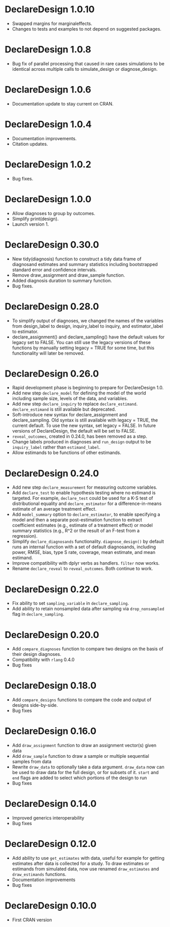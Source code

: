# DeclareDesign 1.0.10

* Swapped margins for marginaleffects. 
* Changes to tests and examples to not depend on suggested packages.

# DeclareDesign 1.0.8

* Bug fix of parallel processing that caused in rare cases simulations to be identical across multiple calls to simulate_design or diagnose_design.

# DeclareDesign 1.0.6

* Documentation update to stay current on CRAN.

# DeclareDesign 1.0.4

* Documentation improvements.
* Citation updates.

# DeclareDesign 1.0.2

* Bug fixes.

# DeclareDesign 1.0.0

* Allow diagnoses to group by outcomes. 
* Simplify print(design).
* Launch version 1.

# DeclareDesign 0.30.0

* New tidy(diagnosis) function to construct a tidy data frame of diagnosand estimates and summary statistics including bootstrapped standard error and confidence intervals.
* Remove draw_assignment and draw_sample function.
* Added diagnosis duration to summary function.
* Bug fixes.

# DeclareDesign 0.28.0

* To simplify output of diagnoses, we changed the names of the variables from design_label to design, inquiry_label to inquiry, and estimator_label to estimator.
* declare_assignment() and declare_sampling() have the default values for legacy set to FALSE. You can still use the legacy versions of these functions by manually setting legacy = TRUE for some time, but this functionality will later be removed. 

# DeclareDesign 0.26.0

* Rapid development phase is beginning to prepare for DeclareDesign 1.0. 
* Add new step `declare_model` for defining the model of the world including sample size, levels of the data, and variables. 
* Add new step `declare_inquiry` to replace `declare_estimand`. `declare_estimand` is still available but deprecated.
* Soft-introduce new syntax for declare_assignment and declare_sampling. Old syntax is still available with legacy = TRUE, the current default. To use the new syntax, set legacy = FALSE. In future versions of DeclareDesign, the default will be set to FALSE.
* `reveal_outcomes`, created in 0.24.0, has been removed as a step.
* Change labels produced in diagnoses and `run_design` output to be `inquiry_label` rather than `estimand_label`. 
* Allow estimands to be functions of other estimands.

# DeclareDesign 0.24.0

* Add new step `declare_measurement` for measuring outcome variables. 
* Add `declare_test` to enable hypothesis testing where no estimand is targeted. For example, `declare_test` could be used for a K-S test of distributional equality and `declare_estimator` for a difference-in-means estimate of an average treatment effect.
* Add `model_summary` option to `declare_estimator`, to enable specifying a model and then a separate post-estimation function to extract coefficient estimates (e.g., estimate of a treatment effect) or model summary statistics (e.g., R^2 or the result of an F-test from a regression).
* Simplify `declare_diagnosands` functionality. `diagnose_design()` by default runs an internal function with a set of default diagnosands, including power, RMSE, bias, type S rate, coverage, mean estimate, and mean estimand.
* Improve compatibility with dplyr verbs as handlers. `filter` now works. 
* Rename `declare_reveal` to `reveal_outcomes`. Both continue to work.

# DeclareDesign 0.22.0

* Fix ability to set `sampling_variable` in `declare_sampling`. 
* Add ability to retain nonsampled data after sampling via `drop_nonsampled` flag in `declare_sampling`.

# DeclareDesign 0.20.0

* Add `compare_diagnoses` function to compare two designs on the basis of their design diagnoses. 
* Compatibility with `rlang` 0.4.0
* Bug fixes

# DeclareDesign 0.18.0

* Add `compare_designs` functions to compare the code and output of designs side-by-side. 
* Bug fixes

# DeclareDesign 0.16.0

* Add `draw_assignment` function to draw an assignment vector(s) given data
* Add `draw_sample` function to draw a sample or multiple sequential samples from data
* Rewrite `draw_data` to optionally take a data argument. `draw_data` now can be used to draw data for the full design, or for subsets of it. `start` and `end` flags are added to select which portions of the design to run
* Bug fixes

# DeclareDesign 0.14.0

* Improved generics interoperability
* Bug fixes

# DeclareDesign 0.12.0

* Add ability to use `get_estimates` with data, useful for example for getting estimates after data is collected for a study. To draw estimates or estimands from simulated data, now use renamed `draw_estimates` and `draw_estimands` functions.
* Documentation improvements
* Bug fixes

# DeclareDesign 0.10.0

* First CRAN version
